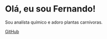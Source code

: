 <!DOCTYPE html>

<html lang="pt-BR">
<head>
    <meta charset="UTF-8">
    <meta name="viewport" content="width=device-width, initial-scale=1.0">
    
</head>
<body>
    <h1>Olá, eu sou Fernando!</h1>
    <p>Sou analísta químico e adoro plantas carnívoras.</p>
    <div class="social-links">
        <a href="https://github.com/FRFraga" target="_blank">GitHub</a>
    </div>
</body>
</html>
